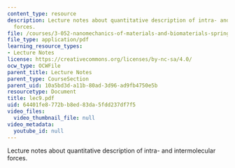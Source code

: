 ```yaml
---
content_type: resource
description: Lecture notes about quantitative description of intra- and intermolecular
  forces.
file: /courses/3-052-nanomechanics-of-materials-and-biomaterials-spring-2007/64401fe8772bb8ed83da5fdd237df7f5_lec9.pdf
file_type: application/pdf
learning_resource_types:
- Lecture Notes
license: https://creativecommons.org/licenses/by-nc-sa/4.0/
ocw_type: OCWFile
parent_title: Lecture Notes
parent_type: CourseSection
parent_uid: 10a5bd3d-a11b-80ad-3d96-ad9fb4750e5b
resourcetype: Document
title: lec9.pdf
uid: 64401fe8-772b-b8ed-83da-5fdd237df7f5
video_files:
  video_thumbnail_file: null
video_metadata:
  youtube_id: null
---
```

Lecture notes about quantitative description of intra- and intermolecular forces.